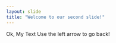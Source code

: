 ```yaml
---
layout: slide
title: "Welcome to our second slide!"
---
```

Ok, My Text
Use the left arrow to go back!
